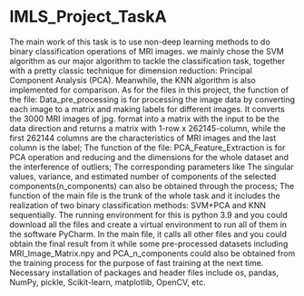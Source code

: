 # IMLS_Project_TaskA
The main work of this task is to use non-deep learning methods to do binary classification operations of MRI images. we mainly chose the SVM algorithm as our major algorithm to tackle the classification task, together with a pretty classic technique for dimension reduction: Principal Component Analysis (PCA). Meanwhile, the KNN algorithm is also implemented for comparison.
As for the files in this project, the function of the file: Data_pre_processing is for processing the image data by converting each image to a matrix and making labels for different images.
It converts the 3000 MRI images of jpg. format into a matrix with the input to be the data direction and returns a matrix with 1-row x 262145-column, while the first 262144 columns are the characteristics of MRI images and the last column is the label;
The function of the file: PCA_Feature_Extraction is for PCA operation and reducing and the dimensions for the whole dataset and the interference of outliers; The corresponding parameters like The singular values, variance, and estimated number of components of the selected components(n_components) can also be obtained through the process;
The function of the main file is the trunk of the whole task and it includes the realization of two binary classification methods: SVM+PCA and KNN sequentially. 
The running environment for this is python 3.9 and you could download all the files and create a virtual environment to run all of them in the software PyCharm. In the main file, it calls all other files and you could obtain the final result from it while some pre-processed datasets including MRI_Image_Matrix.npy and PCA_n_components could also be obtained from the training process for the purpose of fast training at the next time.
Necessary installation of packages and header files include os, pandas, NumPy, pickle, Scikit-learn, matplotlib, OpenCV, etc.

